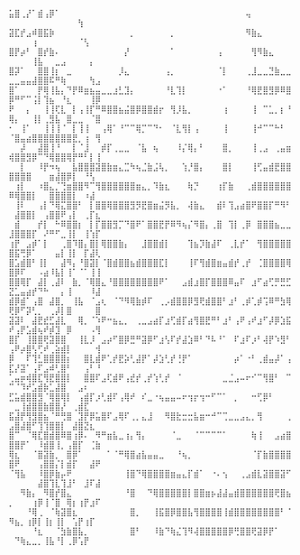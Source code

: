 ⣥⣿⢀⡜⠁⣾⢠⡿⠁⠀⠀⠀⠀⠀⠀⠀⠀⠀⠀⠀⠀⠀⠀⠀⠀⠀⠀⠀⠀⠀⠀⠀⠀⠀⠀⠀⠀⠀⠀⠀⠀⢤⠀⠀⠀⠀⠀⠀⠀⠀⠀⠀⠀⠀⠀⠀⠀⠀⠀⠀⠀⢳⠀⠀⠀
⣽⣏⡞⣠⠾⣿⣯⡷⠀⠀⠀⠀⠀⠀⠀⠀⠀⠀⠀⠀⠀⡀⠀⠀⠀⠀⠀⠀⡀⠀⠀⠀⠀⠀⠀⠀⠀⠀⠀⠀⠀⠻⣷⣄⠀⠀⠀⠀⠀⠀⠀⠀⠀⢰⠀⠀⠀⠀⠀⠀⠀⠈⢣⠀⠀
⣿⡟⡴⠃⠀⣿⡞⣷⠄⠀⠀⠀⠀⠀⠀⠀⠀⠀⠀⠀⡜⠀⠀⠀⠀⠀⠀⠀⠁⠀⠀⠀⠀⠀⠀⠀⢠⠀⠀⠀⠀⠀⢻⠻⣷⣄⠀⠀⠀⠀⠀⠀⠀⢸⣧⠀⠀⣀⣠⠀⠀⠀⠀⡄⠀
⣿⡽⠁⠀⠀⣿⣿⢸⡆⠀⣀⠀⠀⠀⠀⠀⠀⠀⠀⡸⣄⠀⠀⠀⠀⠀⠀⢠⡀⠀⠀⠀⠀⠀⠀⠀⠈⡇⠀⠀⠀⢀⣸⣀⣀⣙⣷⣀⣀⣀⣀⣤⣤⣼⣿⣿⠯⠛⢷⠀⠀⠀⠀⢳⣠
⣿⠁⠀⠀⠀⡟⢿⢸⣧⡄⠙⡟⠿⣶⣦⣤⣀⣀⣰⣃⣹⡄⠀⠀⠀⠀⠀⠘⣇⢹⡇⠀⠀⠀⠀⠀⠐⠁⠀⠀⠀⠘⢿⣟⣿⣻⡿⠿⣿⡿⠛⠋⠉⢨⡇⢹⣦⠀⠘⣆⠀⠀⠀⢸⡿
⠟⠀⠀⡄⠀⠀⢸⢸⢏⣇⠀⡇⢠⢸⡏⠛⠿⣿⣿⣦⣬⣿⡿⣿⣿⣾⡖⠀⢻⡸⣧⡀⠀⠀⠀⠀⠀⢰⠀⠀⠀⠀⢸⠀⠉⣁⡀⡆⠘⢿⡄⠀⠀⢸⡇⢀⣻⣧⠀⣿⣀⣀⠀⠈⣿
⠂⠀⢸⠁⠀⠀⢸⢸⢸⠈⠀⡇⢸⢸⠀⠀⢠⢿⠁⠘⠉⠉⢿⡉⠉⠙⠂⠀⠈⣇⢻⡇⢠⠀⠀⠀⠀⢸⠀⠀⠀⠀⢸⠚⠉⠉⠓⠃⠀⠈⣿⣤⣴⣿⣿⣿⣿⣿⣿⣿⣟⡀⢰⠀⢻
⠀⠀⡼⠀⠀⣼⣿⢸⠘⠀⠀⡇⠈⣸⠀⠀⡾⡏⢀⣀⣀⠀⠈⣧⠀⢦⠀⠀⠀⠸⡌⢿⡄⠃⠀⠀⠀⣿⡀⠀⠀⠀⢸⢀⣠⠀⢀⣤⣶⢾⣿⣿⣻⡿⠉⠙⢿⣿⣿⢿⡟⠛⠃⡇⢸
⠀⠀⡇⠀⠀⠸⡟⠲⢦⠀⠀⣧⣿⣿⣿⣽⣿⣷⣶⣄⣉⠳⢦⣈⣷⣨⢧⡀⠀⠀⢱⡘⣿⡄⠀⠀⠀⣿⡇⠀⠀⠀⢸⢋⣤⣾⣟⣿⣿⣿⣿⣿⣿⠀⠀⠀⣶⣼⣿⡿⡇⠀⠘⢣⠀
⠀⢰⡇⠀⠀⠰⣿⣄⡈⢙⣶⣿⣿⠻⠉⢻⣿⣿⣿⣿⣿⣿⣶⣄⡀⠹⣷⣆⠀⠀⠀⢷⡙⠀⠀⠀⢰⡏⣷⠀⠀⢀⣾⣿⣿⣿⣿⣿⣿⠿⢿⣿⣿⡇⠀⠀⣿⣿⣿⣿⡇⠀⠰⣼⠀
⠀⢸⠇⠀⠀⢠⡇⠙⢿⣍⣿⣿⠃⠀⡇⣿⣿⢿⣿⣿⣿⣻⡻⣟⣿⣶⣬⡻⣧⡀⠀⢼⣷⣄⠀⠀⣾⠇⢹⣠⣴⣿⠟⣿⣿⡏⠛⠻⠃⠀⣼⣿⣿⡇⠀⢠⣿⣿⠟⢠⡇⠀⢀⡏⣆
⠀⣾⠀⠀⠀⡞⡇⠀⠓⠿⣿⣿⡆⠀⡇⡏⣿⣿⣻⡉⠙⣿⠟⠁⣿⣿⣟⡟⠿⠻⢦⡌⠻⣿⡄⢀⣿⠀⢹⡇⢀⡿⠀⣿⣿⣿⣦⣀⣀⣸⣿⣿⣿⡏⠀⠜⠛⠋⣀⢸⡇⠀⢸⢱⡏
⢰⡟⠀⣠⡾⠁⡇⠀⠀⢀⣿⠹⣿⡄⣿⡇⢿⣿⣿⣷⡄⠀⠀⣸⣿⣿⣾⡇⠀⠀⠀⢹⣦⡹⣷⣼⠏⠀⢀⣇⡞⠁⠀⢻⣿⣿⣿⣿⣿⣿⣯⢛⡿⠁⠀⠀⠀⣤⡇⢸⡇⠀⡏⣼⢇
⣿⣡⣾⣿⠃⢸⡇⠀⠀⣼⠻⡄⠘⣿⣽⡇⠈⣿⣾⣿⣿⣦⣾⣿⣿⣿⣏⡇⠀⠀⠀⢸⠏⢻⣾⣿⣶⣤⣾⡞⢀⡞⠀⢈⣿⣿⣿⣿⢿⣿⡿⠏⠀⠀⠠⣴⠸⣧⡇⢸⠁⠈⠁⢸⢸
⣿⣿⢿⡏⠀⣼⡇⢀⣼⠇⠀⣷⡀⠈⢿⣿⣄⠘⣿⣿⣿⣿⣿⣿⣿⣿⠟⠁⠀⠀⣠⣾⣰⣿⡏⣿⣿⣿⠿⣤⠏⠀⣰⠋⣴⢋⡛⣛⣋⣝⣁⣤⣴⡞⠙⠓⠀⠀⡄⢸⠀⠀⠀⠸⣼
⣾⡿⣾⠁⢠⣿⠀⣼⣿⡀⠀⢸⣧⠀⠈⣠⢆⠀⠈⠙⠻⢿⣷⡾⠏⠀⢀⡠⣾⣿⣿⡿⣻⢟⣾⣿⣿⠃⣰⠃⢀⡾⢁⡾⢩⠿⠛⣳⢿⢟⡿⠋⡽⢃⡀⠀⢀⡼⡇⣿⠀⠀⠀⠀⣿
⣽⣽⠇⠀⣼⣟⣞⣋⣼⣇⠀⠀⢿⡀⠈⠱⠟⠒⣦⣄⡀⠀⢀⣀⣠⣴⡏⣰⢋⣾⡏⣴⢻⣿⣟⠛⠃⣰⠃⢠⠟⢠⠞⣰⠋⡼⡿⣱⣯⠞⢠⡟⣡⣾⢦⠞⡾⣹⠀⡿⠀⠀⠀⠠⢻
⣿⡏⠀⢸⣿⣿⢟⣽⣿⣿⠀⠀⢸⣇⡸⠀⣠⡴⠋⣿⡿⣛⠛⣽⡿⠋⣰⢣⠏⡞⣼⣱⠿⠃⠙⠧⠘⠁⠀⠏⣰⠏⡰⠃⢼⡟⠱⣻⠃⢠⠟⡴⣿⢣⢋⠞⢀⣵⣾⡇⠀⠀⠀⠀⢺
⡿⠀⠀⠏⢹⣃⣿⣿⣿⣿⡆⠀⠀⣿⣇⣾⠟⢁⡞⣟⡵⢃⣼⡟⠁⡼⣱⢃⡞⢘⡟⠁⠀⠀⠀⠀⠀⠀⠀⡴⠁⠐⠃⢀⣾⣤⡼⠁⢠⣏⡜⣽⠁⢠⠏⣠⠾⢃⣿⠃⠀⠀⢠⠃⠘
⢁⣤⡶⢾⣿⣏⢻⣟⣿⣿⡇⠀⠀⣿⣿⠏⣠⢏⣾⠟⢠⣞⡞⢀⡞⢱⢃⡞⠀⠈⠀⠀⠀⠀⠀⠀⠀⣀⣈⣠⠤⠖⠊⠉⢻⣿⠃⠀⠉⠉⠈⠹⠞⣡⣾⡷⣁⣼⣿⠀⠀⣠⠆⠀⠀
⣋⣥⣾⣿⣿⣻⠈⢿⣿⢿⡇⠀⢠⣾⡏⡰⢃⣾⠏⢠⢿⠞⠀⠎⣀⠐⢦⣤⣤⠤⠖⢲⡖⢲⠒⠋⠉⠁⠀⡀⠀⠀⠒⢋⡿⠃⠀⠀⠀⠀⣀⢸⣾⣿⣿⣷⣿⣿⡜⠀⢀⣾⣏⠀⠀
⣯⣼⡟⢻⣻⣿⣦⠈⠛⢛⣿⠀⣹⡟⡿⣥⣿⠏⣠⢿⠏⢀⡀⣄⣸⠀⠀⠻⣿⣗⣒⣒⣧⣶⠒⠚⠉⢉⣀⣀⣠⣄⡀⢻⠀⠀⠀⠀⢀⣠⣿⣼⣿⠋⢹⢹⣿⣿⡇⠀⣼⣿⣝⣆⠀
⣿⠉⠀⠈⢿⣏⣿⣾⣿⠿⣿⢰⡿⠄⠀⠻⠛⣶⣧⣀⢰⡄⢻⡄⠀⠀⠀⠀⠈⣀⠀⠀⠈⠉⠉⠉⠉⠁⠀⠀⠀⠀⢷⢸⠀⠀⣠⣴⣿⣿⣿⡟⠁⠀⠸⣾⣿⢸⡀⢠⣿⡏⠀⢈⣷
⢿⣆⠀⠀⠈⣿⣽⣷⡀⠀⣿⡿⠁⠀⠀⠀⠀⠁⠈⠛⢿⣿⣴⣧⣤⣤⣀⠀⠀⠘⢦⡀⠀⠀⠀⠀⠀⠀⠀⠀⠀⠀⠈⡏⣷⣿⣿⣿⣿⣿⠟⠀⠀⠀⢠⣿⣿⡌⡇⣾⡏⠀⠀⣼⠟
⠈⢻⣧⠀⠀⠸⣿⡿⣷⡤⠟⠀⠀⠀⠀⠀⠀⠀⠀⠀⢸⣿⠙⢿⣿⣿⣿⣿⣶⣤⣄⡏⣾⠁⠀⠐⠄⢢⠀⠀⢀⣠⣾⣇⣽⣿⣿⣽⠋⠀⠀⠀⠀⠀⣼⣿⢹⣇⢹⣸⠃⠀⣸⠏⣼
⠀⠀⠻⣷⡄⠀⠻⣿⡞⣿⣄⠀⠀⠀⠀⠀⠀⠀⠀⠀⠘⣿⠀⠀⠙⢿⣿⣿⣿⣿⣿⡇⣿⣿⣶⡦⣼⣼⣤⣾⣿⣿⣿⣿⣿⣿⢟⣿⣦⡀⠀⠀⠀⢰⡿⢸⠈⣿⠀⢿⡆⢰⡟⣰⠏
⠀⠀⠀⠘⢿⢀⠀⠈⢷⣽⣿⣆⠀⠀⠀⠀⠀⠀⠀⠀⠀⣿⡀⠀⠀⢸⣯⣿⡿⣿⣿⣧⢻⣿⣿⣿⣿⢸⣾⣿⣿⣿⣿⣿⣿⣿⣿⠃⠈⠻⣦⡀⢰⡿⡇⢸⡆⢸⡇⠀⢡⡟⢰⡏⠀
⠀⠀⠀⠀⠘⣆⠀⠀⠈⣳⣷⣿⣧⡀⠀⠀⠀⠀⠀⠀⠀⣿⠃⠀⠀⠸⣷⠙⢷⣌⢹⠻⢼⣿⣿⣿⣿⣿⡿⢛⣿⣿⢟⣽⡿⡟⠁⠀⠀⠀⠙⢷⣄⣀⡀⢸⣧⠘⡇⢀⡿⢡⡟⠀⠀
